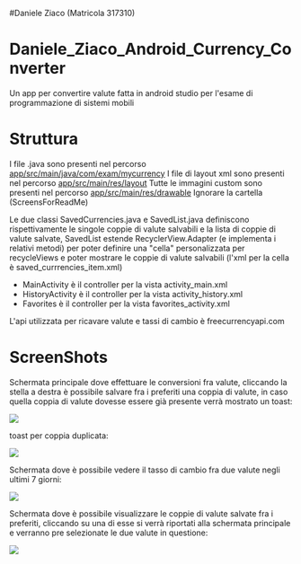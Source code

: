 #Daniele Ziaco (Matricola 317310)

# Daniele_Ziaco_Android_Currency_Converter
Un app per convertire valute fatta in android studio per l'esame di programmazione di sistemi mobili

# Struttura

I file .java sono presenti nel percorso [app/src/main/java/com/exam/mycurrency](app/src/main/java/com/exam/mycurrency)
I file di layout xml sono presenti nel percorso [app/src/main/res/layout](app/src/main/res/layout)
Tutte le immagini custom sono presenti nel percorso [app/src/main/res/drawable](app/src/main/res/drawable)
Ignorare la cartella (ScreensForReadMe)

Le due classi SavedCurrencies.java e SavedList.java definiscono rispettivamente le singole coppie di valute salvabili e la lista di coppie di valute salvate, SavedList estende RecyclerView.Adapter (e implementa i relativi metodi) per poter definire una "cella" personalizzata per recycleViews e poter mostrare le coppie di valute salvabili (l'xml per la cella è saved_currrencies_item.xml)


- MainActivity è il controller per la vista activity_main.xml
- HistoryActivity è il controller per la vista activity_history.xml
- Favorites è il controller per la vista favorites_activity.xml

L'api utilizzata per ricavare valute e tassi di cambio è freecurrencyapi.com

# ScreenShots
Schermata principale dove effettuare le conversioni fra valute, cliccando la stella a destra è possibile salvare fra i preferiti una coppia di valute, in caso quella coppia di valute dovesse essere già presente verrà mostrato un toast:

![](https://github.com/ErZicky/Daniele_Ziaco_Android_Currency_Converter/blob/master/ScreensForReadMe/screen1.jpeg)

toast per coppia duplicata:

![](https://github.com/ErZicky/Daniele_Ziaco_Android_Currency_Converter/blob/master/ScreensForReadMe/screen4.jpeg)

Schermata dove è possibile vedere il tasso di cambio fra due valute negli ultimi 7 giorni:

![](https://github.com/ErZicky/Daniele_Ziaco_Android_Currency_Converter/blob/master/ScreensForReadMe/screen2.jpeg)

Schermata dove è possibile visualizzare le coppie di valute salvate fra i preferiti, cliccando su una di esse si verrà riportati alla schermata principale e verranno pre selezionate le due valute in questione:

![](https://github.com/ErZicky/Daniele_Ziaco_Android_Currency_Converter/blob/master/ScreensForReadMe/screen3.jpeg)


